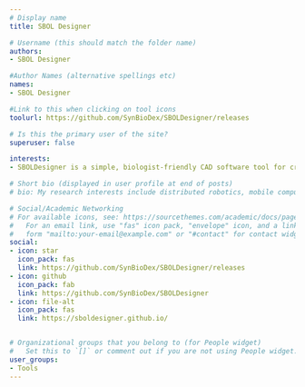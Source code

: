 ```yaml
---
# Display name
title: SBOL Designer

# Username (this should match the folder name)
authors:
- SBOL Designer

#Author Names (alternative spellings etc)
names:
- SBOL Designer

#Link to this when clicking on tool icons
toolurl: https://github.com/SynBioDex/SBOLDesigner/releases

# Is this the primary user of the site?
superuser: false

interests:
- SBOLDesigner is a simple, biologist-friendly CAD software tool for creating and manipulating the sequences of genetic constructs using the Synthetic Biology Open Language (SBOL) 2.2 data model.

# Short bio (displayed in user profile at end of posts)
# bio: My research interests include distributed robotics, mobile computing and programmable matter.

# Social/Academic Networking
# For available icons, see: https://sourcethemes.com/academic/docs/page-builder/#icons
#   For an email link, use "fas" icon pack, "envelope" icon, and a link in the
#   form "mailto:your-email@example.com" or "#contact" for contact widget.
social:
- icon: star
  icon_pack: fas
  link: https://github.com/SynBioDex/SBOLDesigner/releases
- icon: github
  icon_pack: fab
  link: https://github.com/SynBioDex/SBOLDesigner
- icon: file-alt
  icon_pack: fas
  link: https://sboldesigner.github.io/


# Organizational groups that you belong to (for People widget)
#   Set this to `[]` or comment out if you are not using People widget.
user_groups:
- Tools
---
```



